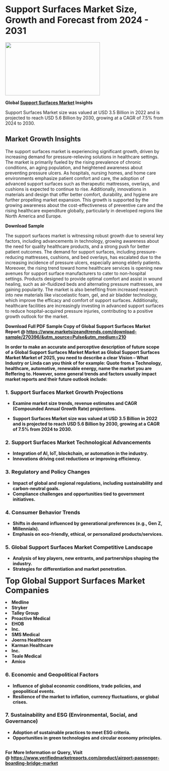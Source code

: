 <H1>Support Surfaces Market Size, Growth and Forecast from 2024 - 2031</H1><img class="aligncenter size-medium wp-image-584254" src="https://thirdeyenews.in/wp-content/uploads/2024/09/Global-Market-Research-300x168.jpeg" alt="" width="300" height="168" /><p><strong>Global&nbsp;<a href="https://www.marketsizeandtrends.com/download-sample/270396/&amp;utm_source=Pulse&amp;utm_medium=210">Support Surfaces Market</a> Insights</strong></p><p>Support Surfaces Market size was valued at USD 3.5 Billion in 2022 and is projected to reach USD 5.6 Billion by 2030, growing at a CAGR of 7.5% from 2024 to 2030.</p><p><h2>Market Growth Insights</h2> <p>The support surfaces market is experiencing significant growth, driven by increasing demand for pressure-relieving solutions in healthcare settings. The market is primarily fueled by the rising prevalence of chronic conditions, an aging population, and heightened awareness about preventing pressure ulcers. As hospitals, nursing homes, and home care environments emphasize patient comfort and care, the adoption of advanced support surfaces such as therapeutic mattresses, overlays, and cushions is expected to continue to rise. Additionally, innovations in materials and design that offer better comfort, durability, and hygiene are further propelling market expansion. This growth is supported by the growing awareness about the cost-effectiveness of preventive care and the rising healthcare expenditure globally, particularly in developed regions like North America and Europe.</p> <p><strong>Download Sample</strong></p> <p>The support surfaces market is witnessing robust growth due to several key factors, including advancements in technology, growing awareness about the need for quality healthcare products, and a strong push for better patient outcomes. The demand for support surfaces, including pressure-reducing mattresses, cushions, and bed overlays, has escalated due to the increasing incidence of pressure ulcers, especially among elderly patients. Moreover, the rising trend toward home healthcare services is opening new avenues for support surface manufacturers to cater to non-hospital settings. Products designed to provide optimal comfort and assist in wound healing, such as air-fluidized beds and alternating pressure mattresses, are gaining popularity. The market is also benefiting from increased research into new materials like viscoelastic foam, gel, and air bladder technology, which improve the efficacy and comfort of support surfaces. Additionally, healthcare facilities are increasingly investing in advanced support surfaces to reduce hospital-acquired pressure injuries, contributing to a positive growth outlook for the market.</p> <p><strong></p><p><span class=""><strong>Download Full PDF Sample Copy of Global Support Surfaces Market Report</strong> @ <a href="https://www.marketsizeandtrends.com/download-sample/270396/&amp;utm_source=Pulse&amp;utm_medium=210" target="_blank">https://www.marketsizeandtrends.com/download-sample/270396/&amp;utm_source=Pulse&amp;utm_medium=210</a></span></p><p>In order to make an accurate and perceptive description of future scope of a Global&nbsp;Support Surfaces Market Market as Global&nbsp;Support Surfaces Market Market of 2025, you need to describe a clear Vision &ndash; What Industry or Linda can you think of for example: Quote from a Technology, healthcare, automotive, renewable energy, name the market you are Reffering to. However, some general trends and factors usually impact market reports and their future outlook include:</p><h3>1.&nbsp;<strong>Support Surfaces Market Growth Projections</strong></h3><ul><li>Examine market size trends, revenue estimates and CAGR (Compounded Annual Growth Rate) projections.</li><li><p>Support Surfaces Market size was valued at USD 3.5 Billion in 2022 and is projected to reach USD 5.6 Billion by 2030, growing at a CAGR of 7.5% from 2024 to 2030.</p></li></ul><h3>2.&nbsp;<strong>Support Surfaces Market Technological Advancements</strong></h3><ul><li>Integration of AI, IoT, blockchain, or automation in the industry.</li><li>Innovations driving cost reductions or improving efficiency.</li></ul><h3>3.&nbsp;<strong>Regulatory and Policy Changes</strong></h3><ul><li>Impact of global and regional regulations, including sustainability and carbon-neutral goals.</li><li>Compliance challenges and opportunities tied to government initiatives.</li></ul><h3>4.&nbsp;<strong>Consumer Behavior Trends</strong></h3><ul><li>Shifts in demand influenced by generational preferences (e.g., Gen Z, Millennials).</li><li>Emphasis on eco-friendly, ethical, or personalized products/services.</li></ul><h3>5.&nbsp;<strong>Global Support Surfaces Market Competitive Landscape</strong></h3><ul><li>Analysis of key players, new entrants, and partnerships shaping the industry.</li><li>Strategies for differentiation and market penetration.</li></ul><p data-pm-slice="1 1 []"><span style="color: inherit; font-family: inherit; font-size: 25px;">Top Global Support Surfaces Market Companies</span></p><div class="" data-test-id=""><p><li>Medline</li><li> Stryker</li><li> Talley Group</li><li> Proactive Medical</li><li> EHOB</li><li> Inc.</li><li> SMS Medical</li><li> Joerns Healthcare</li><li> Karman Healthcare</li><li> Inc.</li><li> Teale Medical</li><li> Amico</li></p></div><h3>6.&nbsp;<strong>Economic and Geopolitical Factors</strong></h3><ul><li>Influence of global economic conditions, trade policies, and geopolitical events.</li><li>Resilience of the market to inflation, currency fluctuations, or global crises.</li></ul><h3>7.&nbsp;<strong>Sustainability and ESG (Environmental, Social, and Governance)</strong></h3><ul><li>Adoption of sustainable practices to meet ESG criteria.</li><li>Opportunities in green technologies and circular economy principles.</li></ul><h2><strong style="font-size: 14px;">For More Information or Query, Visit @&nbsp;</strong><a style="background-color: #ffffff; font-size: 14px;" href="https://www.marketsizeandtrends.com/report/support-surfaces-market/" target="_blank">https://www.verifiedmarketreports.com/product/airport-passenger-boarding-bridge-market</a></h2>
